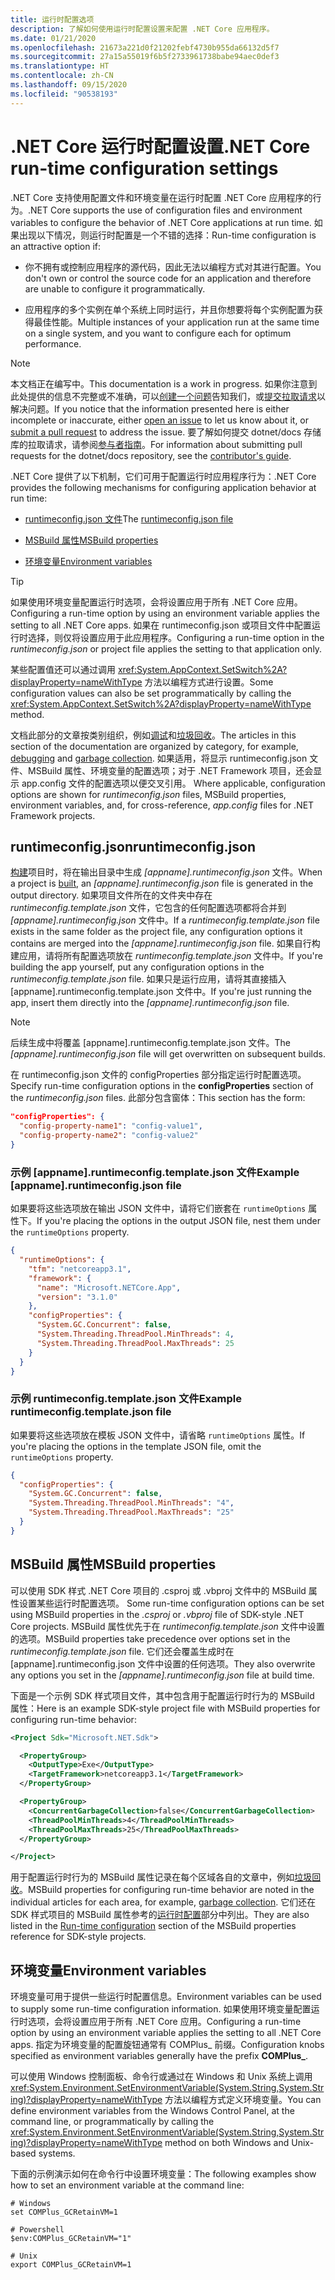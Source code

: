 ```yaml
---
title: 运行时配置选项
description: 了解如何使用运行时配置设置来配置 .NET Core 应用程序。
ms.date: 01/21/2020
ms.openlocfilehash: 21673a221d0f21202febf4730b955da66132d5f7
ms.sourcegitcommit: 27a15a55019f6b5f2733961738babe94aec0def3
ms.translationtype: HT
ms.contentlocale: zh-CN
ms.lasthandoff: 09/15/2020
ms.locfileid: "90538193"
---
```

# <a name="net-core-run-time-configuration-settings"></a><span data-ttu-id="79236-103">.NET Core 运行时配置设置</span><span class="sxs-lookup"><span data-stu-id="79236-103">.NET Core run-time configuration settings</span></span>

<span data-ttu-id="79236-104">.NET Core 支持使用配置文件和环境变量在运行时配置 .NET Core 应用程序的行为。</span><span class="sxs-lookup"><span data-stu-id="79236-104">.NET Core supports the use of configuration files and environment variables to configure the behavior of .NET Core applications at run time.</span></span> <span data-ttu-id="79236-105">如果出现以下情况，则运行时配置是一个不错的选择：</span><span class="sxs-lookup"><span data-stu-id="79236-105">Run-time configuration is an attractive option if:</span></span>

- <span data-ttu-id="79236-106">你不拥有或控制应用程序的源代码，因此无法以编程方式对其进行配置。</span><span class="sxs-lookup"><span data-stu-id="79236-106">You don't own or control the source code for an application and therefore are unable to configure it programmatically.</span></span>

- <span data-ttu-id="79236-107">应用程序的多个实例在单个系统上同时运行，并且你想要将每个实例配置为获得最佳性能。</span><span class="sxs-lookup"><span data-stu-id="79236-107">Multiple instances of your application run at the same time on a single system, and you want to configure each for optimum performance.</span></span>

> [!NOTE]
> <span data-ttu-id="79236-108">本文档正在编写中。</span><span class="sxs-lookup"><span data-stu-id="79236-108">This documentation is a work in progress.</span></span> <span data-ttu-id="79236-109">如果你注意到此处提供的信息不完整或不准确，可以[创建一个问题](https://github.com/dotnet/docs/issues)告知我们，或[提交拉取请求](https://github.com/dotnet/docs/pulls)以解决问题。</span><span class="sxs-lookup"><span data-stu-id="79236-109">If you notice that the information presented here is either incomplete or inaccurate, either [open an issue](https://github.com/dotnet/docs/issues) to let us know about it, or [submit a pull request](https://github.com/dotnet/docs/pulls) to address the issue.</span></span> <span data-ttu-id="79236-110">要了解如何提交 dotnet/docs 存储库的拉取请求，请参阅[参与者指南](/contribute/dotnet/dotnet-contribute)。</span><span class="sxs-lookup"><span data-stu-id="79236-110">For information about submitting pull requests for the dotnet/docs repository, see the [contributor's guide](/contribute/dotnet/dotnet-contribute).</span></span>

<span data-ttu-id="79236-111">.NET Core 提供了以下机制，它们可用于配置运行时应用程序行为：</span><span class="sxs-lookup"><span data-stu-id="79236-111">.NET Core provides the following mechanisms for configuring application behavior at run time:</span></span>

- <span data-ttu-id="79236-112">[runtimeconfig.json 文件](#runtimeconfigjson)</span><span class="sxs-lookup"><span data-stu-id="79236-112">The [runtimeconfig.json file](#runtimeconfigjson)</span></span>

- [<span data-ttu-id="79236-113">MSBuild 属性</span><span class="sxs-lookup"><span data-stu-id="79236-113">MSBuild properties</span></span>](#msbuild-properties)

- [<span data-ttu-id="79236-114">环境变量</span><span class="sxs-lookup"><span data-stu-id="79236-114">Environment variables</span></span>](#environment-variables)

> [!TIP]
> <span data-ttu-id="79236-115">如果使用环境变量配置运行时选项，会将设置应用于所有 .NET Core 应用。</span><span class="sxs-lookup"><span data-stu-id="79236-115">Configuring a run-time option by using an environment variable applies the setting to all .NET Core apps.</span></span> <span data-ttu-id="79236-116">如果在 runtimeconfig.json 或项目文件中配置运行时选择，则仅将设置应用于此应用程序。</span><span class="sxs-lookup"><span data-stu-id="79236-116">Configuring a run-time option in the *runtimeconfig.json* or project file applies the setting to that application only.</span></span>

<span data-ttu-id="79236-117">某些配置值还可以通过调用 <xref:System.AppContext.SetSwitch%2A?displayProperty=nameWithType> 方法以编程方式进行设置。</span><span class="sxs-lookup"><span data-stu-id="79236-117">Some configuration values can also be set programmatically by calling the <xref:System.AppContext.SetSwitch%2A?displayProperty=nameWithType> method.</span></span>

<span data-ttu-id="79236-118">文档此部分的文章按类别组织，例如[调试](debugging-profiling.md)和[垃圾回收](garbage-collector.md)。</span><span class="sxs-lookup"><span data-stu-id="79236-118">The articles in this section of the documentation are organized by category, for example, [debugging](debugging-profiling.md) and [garbage collection](garbage-collector.md).</span></span> <span data-ttu-id="79236-119">如果适用，将显示 runtimeconfig.json 文件、MSBuild 属性、环境变量的配置选项；对于 .NET Framework 项目，还会显示 app.config 文件的配置选项以便交叉引用。 </span><span class="sxs-lookup"><span data-stu-id="79236-119">Where applicable, configuration options are shown for *runtimeconfig.json* files, MSBuild properties, environment variables, and, for cross-reference, *app.config* files for .NET Framework projects.</span></span>

## <a name="runtimeconfigjson"></a><span data-ttu-id="79236-120">runtimeconfig.json</span><span class="sxs-lookup"><span data-stu-id="79236-120">runtimeconfig.json</span></span>

<span data-ttu-id="79236-121">[构建](../tools/dotnet-build.md)项目时，将在输出目录中生成 *[appname].runtimeconfig.json* 文件。</span><span class="sxs-lookup"><span data-stu-id="79236-121">When a project is [built](../tools/dotnet-build.md), an *[appname].runtimeconfig.json* file is generated in the output directory.</span></span> <span data-ttu-id="79236-122">如果项目文件所在的文件夹中存在 *runtimeconfig.template.json* 文件，它包含的任何配置选项都将合并到 *[appname].runtimeconfig.json* 文件中。</span><span class="sxs-lookup"><span data-stu-id="79236-122">If a *runtimeconfig.template.json* file exists in the same folder as the project file, any configuration options it contains are merged into the *[appname].runtimeconfig.json* file.</span></span> <span data-ttu-id="79236-123">如果自行构建应用，请将所有配置选项放在 *runtimeconfig.template.json* 文件中。</span><span class="sxs-lookup"><span data-stu-id="79236-123">If you're building the app yourself, put any configuration options in the *runtimeconfig.template.json* file.</span></span> <span data-ttu-id="79236-124">如果只是运行应用，请将其直接插入 [appname].runtimeconfig.template.json 文件中。</span><span class="sxs-lookup"><span data-stu-id="79236-124">If you're just running the app, insert them directly into the *[appname].runtimeconfig.json* file.</span></span>

> [!NOTE]
> <span data-ttu-id="79236-125">后续生成中将覆盖 [appname].runtimeconfig.template.json 文件。</span><span class="sxs-lookup"><span data-stu-id="79236-125">The *[appname].runtimeconfig.json* file will get overwritten on subsequent builds.</span></span>

<span data-ttu-id="79236-126">在 runtimeconfig.json 文件的 configProperties 部分指定运行时配置选项。</span><span class="sxs-lookup"><span data-stu-id="79236-126">Specify run-time configuration options in the **configProperties** section of the *runtimeconfig.json* files.</span></span> <span data-ttu-id="79236-127">此部分包含窗体：</span><span class="sxs-lookup"><span data-stu-id="79236-127">This section has the form:</span></span>

```json
"configProperties": {
  "config-property-name1": "config-value1",
  "config-property-name2": "config-value2"
}
```

### <a name="example-appnameruntimeconfigjson-file"></a><span data-ttu-id="79236-128">示例 [appname].runtimeconfig.template.json 文件</span><span class="sxs-lookup"><span data-stu-id="79236-128">Example [appname].runtimeconfig.json file</span></span>

<span data-ttu-id="79236-129">如果要将这些选项放在输出 JSON 文件中，请将它们嵌套在 `runtimeOptions` 属性下。</span><span class="sxs-lookup"><span data-stu-id="79236-129">If you're placing the options in the output JSON file, nest them under the `runtimeOptions` property.</span></span>

```json
{
  "runtimeOptions": {
    "tfm": "netcoreapp3.1",
    "framework": {
      "name": "Microsoft.NETCore.App",
      "version": "3.1.0"
    },
    "configProperties": {
      "System.GC.Concurrent": false,
      "System.Threading.ThreadPool.MinThreads": 4,
      "System.Threading.ThreadPool.MaxThreads": 25
    }
  }
}
```

### <a name="example-runtimeconfigtemplatejson-file"></a><span data-ttu-id="79236-130">示例 runtimeconfig.template.json 文件</span><span class="sxs-lookup"><span data-stu-id="79236-130">Example runtimeconfig.template.json file</span></span>

<span data-ttu-id="79236-131">如果要将这些选项放在模板 JSON 文件中，请省略 `runtimeOptions` 属性。</span><span class="sxs-lookup"><span data-stu-id="79236-131">If you're placing the options in the template JSON file, omit the `runtimeOptions` property.</span></span>

```json
{
  "configProperties": {
    "System.GC.Concurrent": false,
    "System.Threading.ThreadPool.MinThreads": "4",
    "System.Threading.ThreadPool.MaxThreads": "25"
  }
}
```

## <a name="msbuild-properties"></a><span data-ttu-id="79236-132">MSBuild 属性</span><span class="sxs-lookup"><span data-stu-id="79236-132">MSBuild properties</span></span>

<span data-ttu-id="79236-133">可以使用 SDK 样式 .NET Core 项目的 .csproj 或 .vbproj 文件中的 MSBuild 属性设置某些运行时配置选项。 </span><span class="sxs-lookup"><span data-stu-id="79236-133">Some run-time configuration options can be set using MSBuild properties in the *.csproj* or *.vbproj* file of SDK-style .NET Core projects.</span></span> <span data-ttu-id="79236-134">MSBuild 属性优先于在 *runtimeconfig.template.json* 文件中设置的选项。</span><span class="sxs-lookup"><span data-stu-id="79236-134">MSBuild properties take precedence over options set in the *runtimeconfig.template.json* file.</span></span> <span data-ttu-id="79236-135">它们还会覆盖生成时在 [appname].runtimeconfig.json 文件中设置的任何选项。</span><span class="sxs-lookup"><span data-stu-id="79236-135">They also overwrite any options you set in the *[appname].runtimeconfig.json* file at build time.</span></span>

<span data-ttu-id="79236-136">下面是一个示例 SDK 样式项目文件，其中包含用于配置运行时行为的 MSBuild 属性：</span><span class="sxs-lookup"><span data-stu-id="79236-136">Here is an example SDK-style project file with MSBuild properties for configuring run-time behavior:</span></span>

```xml
<Project Sdk="Microsoft.NET.Sdk">

  <PropertyGroup>
    <OutputType>Exe</OutputType>
    <TargetFramework>netcoreapp3.1</TargetFramework>
  </PropertyGroup>

  <PropertyGroup>
    <ConcurrentGarbageCollection>false</ConcurrentGarbageCollection>
    <ThreadPoolMinThreads>4</ThreadPoolMinThreads>
    <ThreadPoolMaxThreads>25</ThreadPoolMaxThreads>
  </PropertyGroup>

</Project>
```

<span data-ttu-id="79236-137">用于配置运行时行为的 MSBuild 属性记录在每个区域各自的文章中，例如[垃圾回收](garbage-collector.md)。</span><span class="sxs-lookup"><span data-stu-id="79236-137">MSBuild properties for configuring run-time behavior are noted in the individual articles for each area, for example, [garbage collection](garbage-collector.md).</span></span> <span data-ttu-id="79236-138">它们还在 SDK 样式项目的 MSBuild 属性参考的[运行时配置](../project-sdk/msbuild-props.md#run-time-configuration-properties)部分中列出。</span><span class="sxs-lookup"><span data-stu-id="79236-138">They are also listed in the [Run-time configuration](../project-sdk/msbuild-props.md#run-time-configuration-properties) section of the MSBuild properties reference for SDK-style projects.</span></span>

## <a name="environment-variables"></a><span data-ttu-id="79236-139">环境变量</span><span class="sxs-lookup"><span data-stu-id="79236-139">Environment variables</span></span>

<span data-ttu-id="79236-140">环境变量可用于提供一些运行时配置信息。</span><span class="sxs-lookup"><span data-stu-id="79236-140">Environment variables can be used to supply some run-time configuration information.</span></span> <span data-ttu-id="79236-141">如果使用环境变量配置运行时选项，会将设置应用于所有 .NET Core 应用。</span><span class="sxs-lookup"><span data-stu-id="79236-141">Configuring a run-time option by using an environment variable applies the setting to all .NET Core apps.</span></span> <span data-ttu-id="79236-142">指定为环境变量的配置旋钮通常有 COMPlus_ 前缀。</span><span class="sxs-lookup"><span data-stu-id="79236-142">Configuration knobs specified as environment variables generally have the prefix **COMPlus_**.</span></span>

<span data-ttu-id="79236-143">可以使用 Windows 控制面板、命令行或通过在 Windows 和 Unix 系统上调用 <xref:System.Environment.SetEnvironmentVariable(System.String,System.String)?displayProperty=nameWithType> 方法以编程方式定义环境变量。</span><span class="sxs-lookup"><span data-stu-id="79236-143">You can define environment variables from the Windows Control Panel, at the command line, or programmatically by calling the <xref:System.Environment.SetEnvironmentVariable(System.String,System.String)?displayProperty=nameWithType> method on both Windows and Unix-based systems.</span></span>

<span data-ttu-id="79236-144">下面的示例演示如何在命令行中设置环境变量：</span><span class="sxs-lookup"><span data-stu-id="79236-144">The following examples show how to set an environment variable at the command line:</span></span>

```shell
# Windows
set COMPlus_GCRetainVM=1

# Powershell
$env:COMPlus_GCRetainVM="1"

# Unix
export COMPlus_GCRetainVM=1
```
